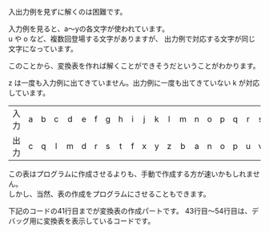 入出力例を見ずに解くのは困難です。

入力例を見ると、a～yの各文字が使われています。  
u や o など、複数回登場する文字がありますが、 出力例で対応する文字が同じ文字になっています。

このことから、変換表を作れば解くことができそうだということがわかります。

z は一度も入力例に出てきていません。出力例に一度も出てきていない k が対応しています。

||||||||||||||||||||||||||||
|:-:|:-:|:-:|:-:|:-:|:-:|:-:|:-:|:-:|:-:|:-:|:-:|:-:|:-:|:-:|:-:|:-:|:-:|:-:|:-:|:-:|:-:|:-:|:-:|:-:|:-:|:-:|
|入力|a|b|c|d|e|f|g|h|i|j|k|l|m|n|o|p|q|r|s|t|u|v|w|x|y|z|
|出力|c|q|l|m|d|r|s|t|f|x|y|z|b|a|n|o|p|u|v|w|e|g|h|i|j|k|

この表はプログラムに作成させるよりも、手動で作成する方が速いかもしれません。  
しかし、当然、表の作成をプログラムにさせることもできます。  

下記のコードの41行目までが変換表の作成パートです。
43行目～54行目は、デバッグ用に変換表を表示しているコードです。